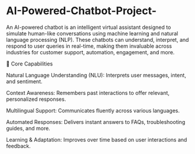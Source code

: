 # AI-Powered-Chatbot-Project-

An AI-powered chatbot is an intelligent virtual assistant designed to simulate human-like conversations using machine learning and natural language processing (NLP). These chatbots can understand, interpret, and respond to user queries in real-time, making them invaluable across industries for customer support, automation, engagement, and more.

🧠 Core Capabilities

Natural Language Understanding (NLU): Interprets user messages, intent, and sentiment.

Context Awareness: Remembers past interactions to offer relevant, personalized responses.

Multilingual Support: Communicates fluently across various languages.

Automated Responses: Delivers instant answers to FAQs, troubleshooting guides, and more.

Learning & Adaptation: Improves over time based on user interactions and feedback.
